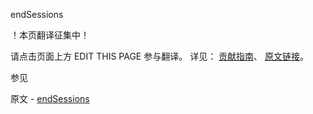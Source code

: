  endSessions

 ！本页翻译征集中！

请点击页面上方 EDIT THIS PAGE 参与翻译。
详见：
[贡献指南]( https://github.com/JinMuInfo/MongoDB-Manual-zh/blob/master/CONTRIBUTING.md )、
[原文链接](  https://docs.mongodb.com/manual/reference/command/endSessions/  )。

 参见

原文 - [endSessions]( https://docs.mongodb.com/manual/reference/command/endSessions/ )

